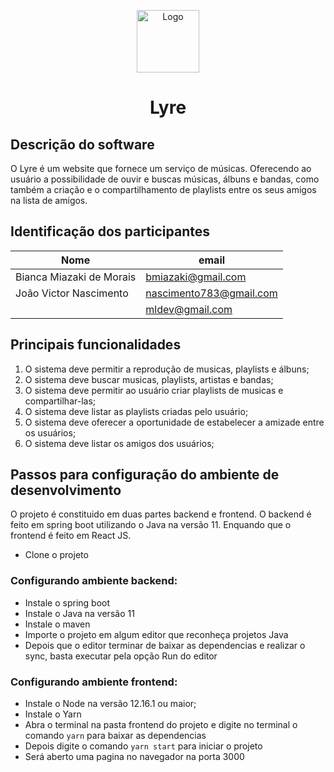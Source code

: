 <p align="center">
  <a href="src">
    <img 
        alt="Logo" 
        src="https://i.pinimg.com/originals/17/28/76/172876e3ef491d0bd9e9de1b0ded5233.png" 
        width="100" 
    />
  </a>
    <h1 align="center">
        Lyre
    </h1>
</p>

## Descrição do software

O Lyre é um website que fornece um serviço de músicas. Oferecendo ao usuário a possibilidade de  ouvir e buscas músicas, álbuns e bandas, como também a criação e o compartilhamento de playlists entre os seus amigos na lista de amigos.

## Identificação dos participantes

| Nome | email |
|-----|-----|
| Bianca Miazaki de Morais | bmiazaki@gmail.com  |
| João Victor Nascimento | nascimento783@gmail.com |
|  | mldev@gmail.com |

## Principais funcionalidades

1. O sistema deve permitir a reprodução de musicas, playlists e álbuns;
2. O sistema deve buscar musicas, playlists, artistas e bandas;
3. O sistema deve permitir ao usuário criar playlists de musicas e compartilhar-las;
4. O sistema deve listar as playlists criadas pelo usuário;
5. O sistema deve oferecer a oportunidade de estabelecer a amizade entre os usuários;
6. O sistema deve listar os amigos dos usuários;

## Passos para configuração do ambiente de desenvolvimento

O projeto é constituido em duas partes backend e frontend. O backend é feito em spring boot utilizando o Java na versão 11. Enquando que o frontend é feito em React JS.

- Clone o projeto

### Configurando ambiente backend:
- Instale o spring boot
- Instale o Java na versão 11
- Instale o maven
- Importe o projeto em algum editor que reconheça projetos Java
- Depois que o editor terminar de baixar as dependencias e realizar o sync, basta executar pela opção Run do editor


### Configurando ambiente frontend:

- Instale o Node na versão 12.16.1 ou maior;
- Instale o Yarn
- Abra o terminal na pasta frontend do projeto e digite no terminal o comando ```yarn``` para baixar as dependencias
- Depois digite o comando ```yarn start``` para iniciar o projeto
- Será aberto uma pagina no navegador na porta 3000

